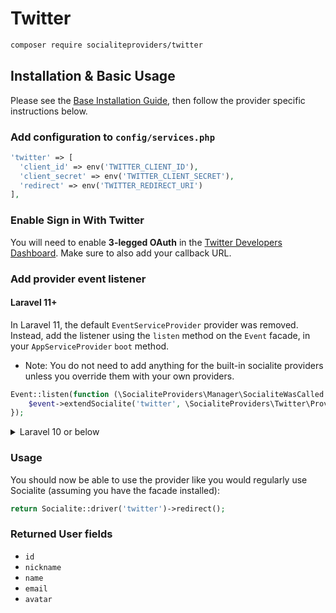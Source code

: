 # Twitter

```bash
composer require socialiteproviders/twitter
```

## Installation & Basic Usage

Please see the [Base Installation Guide](https://socialiteproviders.com/usage/), then follow the provider specific instructions below.

### Add configuration to `config/services.php`

```php
'twitter' => [    
  'client_id' => env('TWITTER_CLIENT_ID'),  
  'client_secret' => env('TWITTER_CLIENT_SECRET'),  
  'redirect' => env('TWITTER_REDIRECT_URI') 
],
```

### Enable Sign in With Twitter

You will need to enable **3-legged OAuth** in the [Twitter Developers Dashboard](https://developer.twitter.com/en/apps). Make sure to also add your callback URL.

### Add provider event listener

#### Laravel 11+

In Laravel 11, the default `EventServiceProvider` provider was removed. Instead, add the listener using the `listen` method on the `Event` facade, in your `AppServiceProvider` `boot` method.

* Note: You do not need to add anything for the built-in socialite providers unless you override them with your own providers.

```php
Event::listen(function (\SocialiteProviders\Manager\SocialiteWasCalled $event) {
    $event->extendSocialite('twitter', \SocialiteProviders\Twitter\Provider::class);
});
```
<details>
<summary>
Laravel 10 or below
</summary>
Configure the package's listener to listen for `SocialiteWasCalled` events.

Add the event to your `listen[]` array in `app/Providers/EventServiceProvider`. See the [Base Installation Guide](https://socialiteproviders.com/usage/) for detailed instructions.

```php
protected $listen = [
    \SocialiteProviders\Manager\SocialiteWasCalled::class => [
        // ... other providers
        \SocialiteProviders\Twitter\TwitterExtendSocialite::class.'@handle',
    ],
];
```
</details>

### Usage

You should now be able to use the provider like you would regularly use Socialite (assuming you have the facade installed):

```php
return Socialite::driver('twitter')->redirect();
```

### Returned User fields

- ``id``
- ``nickname``
- ``name``
- ``email``
- ``avatar``
